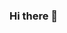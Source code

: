 ### Hi there 👋

<!--
**Tuandung10597/TuanDung10597** is a ✨ _special_ ✨ repository because its `README.md` (this file) appears on your GitHub profile.
https://tuandung10597.github.io/TuanDung10597/
Here are some ideas to get you started:

- 🔭 I’m currently working on ...
- 🌱 I’m currently learning ...
- 👯 I’m looking to collaborate on ...
- 🤔 I’m looking for help with ...
- 💬 Ask me about ...
- 📫 How to reach me: ...
- 😄 Pronouns: ...
- ⚡ Fun fact: ...
-->
